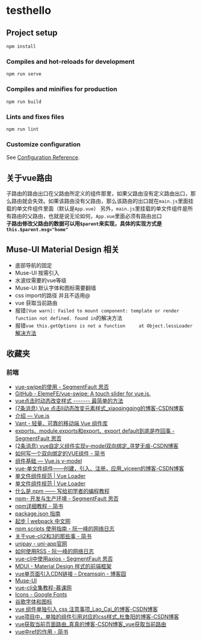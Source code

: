 # testhello

## Project setup
```
npm install
```

### Compiles and hot-reloads for development
```
npm run serve
```

### Compiles and minifies for production
```
npm run build
```

### Lints and fixes files
```
npm run lint
```

### Customize configuration
See [Configuration Reference](https://cli.vuejs.org/config/).

## 关于vue路由
子路由的路由出口在父路由所定义的组件那里，如果父路由没有定义路由出口，那么路由就会失效。如果该路由没有父路由，那么该路由的出口就在`main.js`里面挂载的单文件组件里面（默认是`App.vue`）
另外，`main.js`里挂载的单文件组件是所有路由的父路由，也就是说无论如何，`App.vue`里面必须有路由出口    
**子路由修改父路由的数据可以用`$parent`来实现，具体的实现方式是`this.$parent.msg="home"`**

## Muse-UI Material Design 相关
+ 底部导航的固定
+ Muse-UI 按需引入
+ 水波纹需要的vue等级
+ Muse-UI 默认字体和图标需要翻墙
+ css import的路径 并且不适用@
+ vue 获取当前路由
+ 报错`[Vue warn]: Failed to mount component: template or render function not defined.
found in`的解决方法
+ 报错`vue this.getOptions is not a function     at Object.lessLoader`
[解决方法](https://www.cnblogs.com/webdragon/p/14361754.html)

## 收藏夹

### 前端

- [vue-swipe的使用 - SegmentFault 思否](https://segmentfault.com/a/1190000013909870)
- [GitHub - ElemeFE/vue-swipe: A touch slider for vue.js.](https://github.com/ElemeFE/vue-swipe)
- [vue点击时动态改变样式 ------- 最简单的方法](https://www.shuzhiduo.com/A/QV5ZYGA6Jy/)
- [(7条消息) Vue 点击li动态改变元素样式_xiaoqingqing的博客-CSDN博客](https://blog.csdn.net/qingqing77520/article/details/108637595)
- [介绍 — Vue.js](https://cn.vuejs.org/v2/guide/)
- [Vant - 轻量、可靠的移动端 Vue 组件库](https://vant-contrib.gitee.io/vant/#/zh-CN/notice-bar#zi-ding-yi-yang-shi)
- [exports、module.exports和export、export default到底是咋回事 - SegmentFault 思否](https://segmentfault.com/a/1190000010426778)
- [(2条消息) vue自定义组件实现v-model双向绑定_寻梦无痕-CSDN博客](https://blog.csdn.net/liub37/article/details/83382205)
- [如何写一个双向绑定的VUE组件 - 简书](https://www.jianshu.com/p/ee1a7985592d)
- [组件基础 — Vue.js v-model](https://cn.vuejs.org/v2/guide/components.html#在组件上使用-v-model)
- [vue-单文件组件——创建，引入、注册，应用_viceen的博客-CSDN博客](https://blog.csdn.net/weixin_44867717/article/details/104218102)
- [单文件组件规范 | Vue Loader](https://vue-loader.vuejs.org/zh/spec.html#自定义块)
- [单文件组件规范 | Vue Loader](https://vue-loader.vuejs.org/zh/spec.html#简介)
- [什么是 npm —— 写给初学者的编程教程](https://chinese.freecodecamp.org/news/what-is-npm-a-node-package-manager-tutorial-for-beginners/)
- [npm- 开发与生产环境 - SegmentFault 思否](https://segmentfault.com/a/1190000010675594)
- [npm详细教程 - 简书](https://www.jianshu.com/p/60ac7fe6edce)
- [package.json 指南](http://nodejs.cn/learn/the-package-json-guide#dependencies)
- [起步 | webpack 中文网](https://www.webpackjs.com/guides/getting-started/)
- [npm scripts 使用指南 - 阮一峰的网络日志](https://www.ruanyifeng.com/blog/2016/10/npm_scripts.html)
- [关于vue-cli2和3的那些事 - 简书](https://www.jianshu.com/p/4b594771211b)
- [unipay - uni-app官网](https://uniapp.dcloud.net.cn/uniCloud/unipay)
- [如何使用RSS - 阮一峰的网络日志](http://www.ruanyifeng.com/blog/2006/01/rss.html)
- [vue-cli中使用axios - SegmentFault 思否](https://segmentfault.com/a/1190000014703735)
- [MDUI - Material Design 样式的前端框架](https://www.mdui.org/)
- [vue单页面引入CDN链接 - Dreamsqin - 博客园](https://www.cnblogs.com/dreamsqin/p/12002063.html)
- [Muse-UI](https://muse-ui.org/#/zh-CN/usage)
- [vue-cli全集教程-慕课网](https://www.imooc.com/video/20118)
- [Icons - Google Fonts](https://fonts.google.com/icons?selected=Material+Icons)
- [谷歌字体和图标](https://fonts.google.com/)
- [vue 组件单独引入 css 注意事项_Lao_Cai_的博客-CSDN博客](https://blog.csdn.net/Lao_Cai_/article/details/105551473)
- [vue项目中，单独的组件引用对应的css样式_杜鲁阳的博客-CSDN博客](https://blog.csdn.net/AI_U20/article/details/87281307?utm_medium=distribute.pc_relevant.none-task-blog-2~default~BlogCommendFromMachineLearnPai2~default-4.control&dist_request_id=1328769.45932.16175471771271909&depth_1-utm_source=distribute.pc_relevant.none-task-blog-2~default~BlogCommendFromMachineLearnPai2~default-4.control)
- [vue获取当前页面路由_真真的博客-CSDN博客_vue获取当前路由](https://blog.csdn.net/weixin_43292447/article/details/89242307)
- [vue中ref的作用 - 简书](https://www.jianshu.com/p/623c8b009a85)


